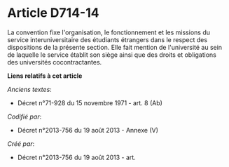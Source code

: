 # Article D714-14

La convention fixe l'organisation, le fonctionnement et les missions du service interuniversitaire des étudiants étrangers
dans le respect des dispositions de la présente section. Elle fait mention de l'université au sein de laquelle le service
établit son siège ainsi que des droits et obligations des universités cocontractantes.

**Liens relatifs à cet article**

_Anciens textes_:

  - Décret n°71-928 du 15 novembre 1971 - art. 8 (Ab)

_Codifié par_:

  - Décret n°2013-756 du 19 août 2013 -  Annexe (V)

_Créé par_:

  - Décret n°2013-756 du 19 août 2013 - art.
